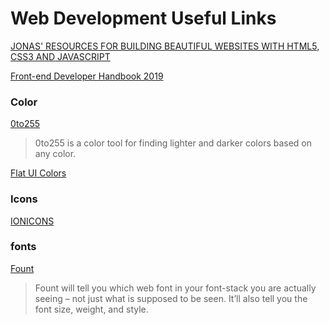 # Web Development Useful Links

[JONAS' RESOURCES FOR BUILDING BEAUTIFUL WEBSITES WITH HTML5, CSS3 AND JAVASCRIPT](http://codingheroes.io/resources/)

[Front-end Developer Handbook 2019](https://frontendmasters.com/books/front-end-handbook/2019/#2)

### Color

[0to255](http://www.0to255.com/)
>0to255 is a color tool for finding lighter and darker colors based on any color.

[Flat UI Colors](http://flatuicolors.com/)


### Icons

[IONICONS](http://ionicons.com/)

### fonts

[Fount](https://fount.artequalswork.com/)
> Fount will tell you which web font in your font-stack you are actually seeing – not just what is supposed to be seen. It’ll also tell you the font size, weight, and style.
